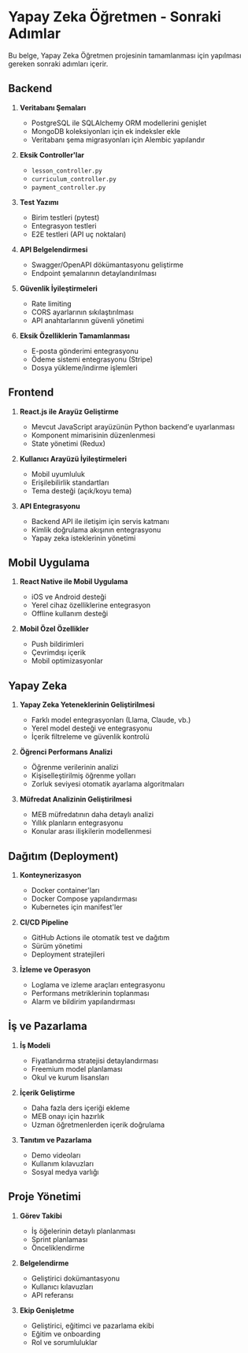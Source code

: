 # Yapay Zeka Öğretmen - Sonraki Adımlar

Bu belge, Yapay Zeka Öğretmen projesinin tamamlanması için yapılması gereken sonraki adımları içerir.

## Backend

1. **Veritabanı Şemaları**
   - PostgreSQL ile SQLAlchemy ORM modellerini genişlet
   - MongoDB koleksiyonları için ek indeksler ekle
   - Veritabanı şema migrasyonları için Alembic yapılandır

2. **Eksik Controller'lar**
   - `lesson_controller.py`
   - `curriculum_controller.py`
   - `payment_controller.py`

3. **Test Yazımı**
   - Birim testleri (pytest)
   - Entegrasyon testleri
   - E2E testleri (API uç noktaları)

4. **API Belgelendirmesi**
   - Swagger/OpenAPI dökümantasyonu geliştirme
   - Endpoint şemalarının detaylandırılması

5. **Güvenlik İyileştirmeleri**
   - Rate limiting
   - CORS ayarlarının sıkılaştırılması
   - API anahtarlarının güvenli yönetimi

6. **Eksik Özelliklerin Tamamlanması**
   - E-posta gönderimi entegrasyonu
   - Ödeme sistemi entegrasyonu (Stripe)
   - Dosya yükleme/indirme işlemleri

## Frontend

1. **React.js ile Arayüz Geliştirme**
   - Mevcut JavaScript arayüzünün Python backend'e uyarlanması
   - Komponent mimarisinin düzenlenmesi
   - State yönetimi (Redux)

2. **Kullanıcı Arayüzü İyileştirmeleri**
   - Mobil uyumluluk
   - Erişilebilirlik standartları
   - Tema desteği (açık/koyu tema)

3. **API Entegrasyonu**
   - Backend API ile iletişim için servis katmanı
   - Kimlik doğrulama akışının entegrasyonu
   - Yapay zeka isteklerinin yönetimi

## Mobil Uygulama

1. **React Native ile Mobil Uygulama**
   - iOS ve Android desteği
   - Yerel cihaz özelliklerine entegrasyon
   - Offline kullanım desteği

2. **Mobil Özel Özellikler**
   - Push bildirimleri
   - Çevrimdışı içerik
   - Mobil optimizasyonlar

## Yapay Zeka

1. **Yapay Zeka Yeteneklerinin Geliştirilmesi**
   - Farklı model entegrasyonları (Llama, Claude, vb.)
   - Yerel model desteği ve entegrasyonu
   - İçerik filtreleme ve güvenlik kontrolü

2. **Öğrenci Performans Analizi**
   - Öğrenme verilerinin analizi
   - Kişiselleştirilmiş öğrenme yolları
   - Zorluk seviyesi otomatik ayarlama algoritmaları

3. **Müfredat Analizinin Geliştirilmesi**
   - MEB müfredatının daha detaylı analizi
   - Yıllık planların entegrasyonu
   - Konular arası ilişkilerin modellenmesi

## Dağıtım (Deployment)

1. **Konteynerizasyon**
   - Docker container'ları
   - Docker Compose yapılandırması
   - Kubernetes için manifest'ler

2. **CI/CD Pipeline**
   - GitHub Actions ile otomatik test ve dağıtım
   - Sürüm yönetimi
   - Deployment stratejileri

3. **İzleme ve Operasyon**
   - Loglama ve izleme araçları entegrasyonu
   - Performans metriklerinin toplanması
   - Alarm ve bildirim yapılandırması

## İş ve Pazarlama

1. **İş Modeli**
   - Fiyatlandırma stratejisi detaylandırması
   - Freemium model planlaması
   - Okul ve kurum lisansları

2. **İçerik Geliştirme**
   - Daha fazla ders içeriği ekleme
   - MEB onayı için hazırlık
   - Uzman öğretmenlerden içerik doğrulama

3. **Tanıtım ve Pazarlama**
   - Demo videoları
   - Kullanım kılavuzları
   - Sosyal medya varlığı

## Proje Yönetimi

1. **Görev Takibi**
   - İş öğelerinin detaylı planlanması
   - Sprint planlaması
   - Önceliklendirme

2. **Belgelendirme**
   - Geliştirici dokümantasyonu
   - Kullanıcı kılavuzları
   - API referansı

3. **Ekip Genişletme**
   - Geliştirici, eğitimci ve pazarlama ekibi
   - Eğitim ve onboarding
   - Rol ve sorumluluklar 